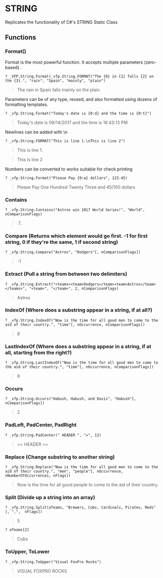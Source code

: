 ﻿# STRING

Replicates the functionality of C#'s STRING Static Class

## Functions

### Format()

Format is the most powerful function. It accepts multiple parameters (zero-based).
```foxpro
? _VFP.String.Format(_vfp.String.FORMAT("The {0} in {1} falls {2} on the {3}.", "rain", "Spain", "mainly", "plain")
```
	
> The rain in Spain falls mainly on the plain.
> 
	
Parameters can be of any type, reused, and also formatted using dozens of formatting templates.

```foxpro
? _vfp.String.Format("Today's date is {0:d} and the time is {0:t}")
```

> Today's date is 09/14/2017 and the time is 16:43:13 PM
> 

Newlines can be added with \n

```foxpro
? _vfp.String.FORMAT("This is line 1.\nThis is line 2")
```

> This is line 1.

> This is line 2


Numbers can be converted to works suitable for check printing

```foxpro
? _vfp.String.Format("Please Pay {0:w} dollars", 123.45)
```


> Please Pay One Hundred Twenty Three and 45/100 dollars
> 

### Contains

```foxpro
? _vfp.String.Contains("Astros win 2017 World Series!", "World", nComparisonFlags)
```

> .T.

### Compare (Returns which element would go first. -1 for first string, 0 if they're the same, 1 if second string)

```foxpro
? _vfp.String.Compare("Astros", "Dodgers"[, nComparisonFlags])
```

> -1

### Extract (Pull a string from between two delimiters)

```foxpro
? _vfp.String.Extract("<teams><team>Dodgers</team><team>Astros</team></teams>", "<team>", "</team>", 2, nComparisonFlags)
```

> Astros

### IndexOf (Where does a substring appear in a string, if at all?)

```foxpro
? _vfp.String.IndexOf("Now is the time for all good men to come to the aid of their country.", "time"[, nOccurrence, nComparisonFlags])
```

> 8

### LastIndexOf (Where does a substring appear in a string, if at all, starting from the right?)

```foxpro
? _vfp.String.LastIndexOf("Now is the time for all good men to come to the aid of their country.", "time"[, nOccurrence, nComparisonFlags])
```

> 8


### Occurs

```foxpro
? _vfp.String.Occurs("Habush, Habush, and Davis", "Habush"[, nComparisonFlags])
```

> 2

### PadLeft, PadCenter, PadRight


```foxpro
? _vfp.String.PadCenter(" HEADER ", "=", 12)
```

> == HEADER ==

### Replace (Change substring to another string)

```foxpro
? _vfp.String.Replace("Now is the time for all good men to come to the aid of their country.", "men", "people"[, nOccurrence, nNumberOfOccurrences, nFlags])
```

> Now is the time for all good people to come to the aid of their country.


### Split (Divide up a string into an array)

```foxpro
? _vfp.String.Split(aTeams, "Brewers, Cubs, Cardinals, Pirates, Reds"[, ",",  nFlags])
```

> 5
```foxpro
? aTeams[2]
```
> Cubs

### ToUpper, ToLower

```foxpro
? _vfp.String.ToUpper("Visual FoxPro Rocks")
```
>VISUAL FOXPRO ROCKS








